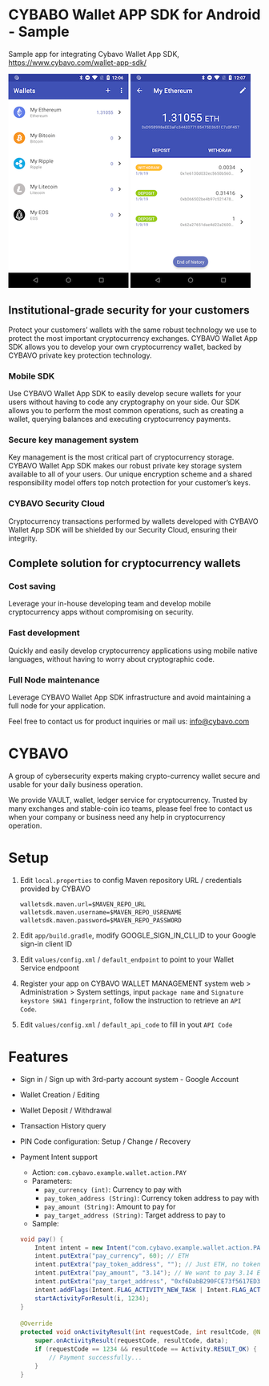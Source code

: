 # CYBABO Wallet APP SDK for Android - Sample

Sample app for integrating Cybavo Wallet App SDK, https://www.cybavo.com/wallet-app-sdk/

![image](https://github.com/CYBAVO/android_wallet_sdk_sample/raw/master/image/sc_wallet_list.png)
![image](https://github.com/CYBAVO/android_wallet_sdk_sample/raw/master/image/sc_wallet_detail.png)

## Institutional-grade security for your customers

Protect your customers’ wallets with the same robust technology we use to protect the most important cryptocurrency exchanges. CYBAVO Wallet App SDK allows you to develop your own cryptocurrency wallet, backed by CYBAVO private key protection technology.

### Mobile SDK

Use CYBAVO Wallet App SDK to easily develop secure wallets for your users without having to code any cryptography on your side. Our SDK allows you to perform the most common operations, such as creating a wallet, querying balances and executing cryptocurrency payments.

### Secure key management system

Key management is the most critical part of cryptocurrency storage. CYBAVO Wallet App SDK makes our robust private key storage system available to all of your users. Our unique encryption scheme and a shared responsibility model offers top notch protection for your customer’s keys.

### CYBAVO Security Cloud

Cryptocurrency transactions performed by wallets developed with CYBAVO Wallet App SDK will be shielded by our Security Cloud, ensuring their integrity.

## Complete solution for cryptocurrency wallets

### Cost saving

Leverage your in-house developing team and develop mobile cryptocurrency apps without compromising on security.

### Fast development

Quickly and easily develop cryptocurrency applications using mobile native languages, without having to worry about cryptographic code.

### Full Node maintenance

Leverage CYBAVO Wallet App SDK infrastructure and avoid maintaining a full node for your application.

Feel free to contact us for product inquiries or mail us: info@cybavo.com

# CYBAVO

A group of cybersecurity experts making crypto-currency wallet secure and usable for your daily business operation.

We provide VAULT, wallet, ledger service for cryptocurrency. Trusted by many exchanges and stable-coin ico teams, please feel free to contact us when your company or business need any help in cryptocurrency operation.

# Setup

1. Edit `local.properties` to config Maven repository URL / credentials provided by CYBAVO

   ```
   walletsdk.maven.url=$MAVEN_REPO_URL
   walletsdk.maven.username=$MAVEN_REPO_USRENAME
   walletsdk.maven.password=$MAVEN_REPO_PASSWORD
   ```

2. Edit `app/build.gradle`, modify GOOGLE_SIGN_IN_CLI_ID to your Google sign-in client ID
3. Edit `values/config.xml` / `default_endpoint` to point to your Wallet Service endpoont
4. Register your app on CYBAVO WALLET MANAGEMENT system web > Administration > System settings, input `package name` and `Signature keystore SHA1 fingerprint`, follow the instruction to retrieve an `API Code`.
5. Edit `values/config.xml` / `default_api_code` to fill in yout `API Code`

# Features

- Sign in / Sign up with 3rd-party account system - Google Account
- Wallet Creation / Editing
- Wallet Deposit / Withdrawal
- Transaction History query
- PIN Code configuration: Setup / Change / Recovery
- Payment Intent support

  - Action: `com.cybavo.example.wallet.action.PAY`
  - Parameters:
    - `pay_currency (int)`: Currency to pay with
    - `pay_token_address (String)`: Currency token address to pay with
    - `pay_amount (String)`: Amount to pay for
    - `pay_target_address (String)`: Target address to pay to
  - Sample:

  ```java
  void pay() {
      Intent intent = new Intent("com.cybavo.example.wallet.action.PAY");
      intent.putExtra("pay_currency", 60); // ETH
      intent.putExtra("pay_token_address", ""); // Just ETH, no token specified
      intent.putExtra("pay_amount", "3.14"); // We want to pay 3.14 ETH
      intent.putExtra("pay_target_address", "0xf6DabB290FCE73f5617ED381ca90dBb7af0E8295"); // To this address
      intent.addFlags(Intent.FLAG_ACTIVITY_NEW_TASK | Intent.FLAG_ACTIVITY_CLEAR_TOP);
      startActivityForResult(i, 1234);
  }

  @Override
  protected void onActivityResult(int requestCode, int resultCode, @Nullable Intent data) {
      super.onActivityResult(requestCode, resultCode, data);
      if (requestCode == 1234 && resultCode == Activity.RESULT_OK) {
          // Payment successfully...
      }
  }
  ```
